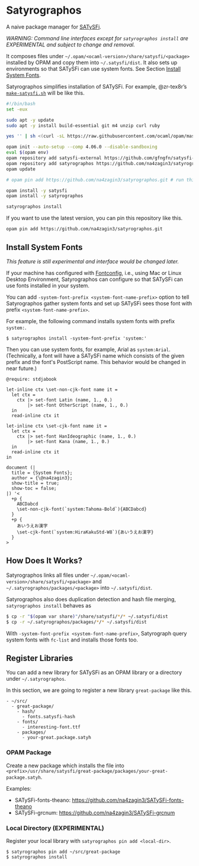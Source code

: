 # Satyrographos
A naive package manager for [SATySFi](https://github.com/gfngfn/SATySFi).

_WARNING: Command line interfaces except for `satyrographos install` are EXPERIMENTAL and subject to change and removal._

It composes files under `~/.opam/<ocaml-version>/share/satysfi/<package>` installed by OPAM and copy them into `~/.satysfi/dist`.
It also sets up environments so that SATySFi can use system fonts. See Section [Install System Fonts](#Install-System-Fonts).

Satyrographos simplifies installation of SATySFi. For example, @zr-tex8r’s [`make-satysfi.sh`](https://gist.github.com/zr-tex8r/0ab0d24255ecf631692c1f0cbc5ca026) will be like this.

```sh
#!/bin/bash
set -eux

sudo apt -y update
sudo apt -y install build-essential git m4 unzip curl ruby

yes '' | sh <(curl -sL https://raw.githubusercontent.com/ocaml/opam/master/shell/install.sh)

opam init --auto-setup --comp 4.06.0 --disable-sandboxing
eval $(opam env)
opam repository add satysfi-external https://github.com/gfngfn/satysfi-external-repo.git
opam repository add satyrographos https://github.com/na4zagin3/satyrographos-repo.git
opam update

# opam pin add https://github.com/na4zagin3/satyrographos.git # run this line if you want to try the latest Satyrographos

opam install -y satysfi
opam install -y satyrographos

satyrographos install
```

If you want to use the latest version, you can pin this repository like this.

```
opam pin add https://github.com/na4zagin3/satyrographos.git
```

## Install System Fonts
_This feature is still experimental and interface would be changed later._

If your machine has configured with [Fontconfig](https://www.freedesktop.org/wiki/Software/fontconfig/), i.e., using Mac or Linux Desktop Environment, Satyrographos can configure so that SATySFi can use fonts installed in your system.

You can add `-system-font-prefix <system-font-name-prefix>` option to tell Satyrographos gather system fonts and set up SATySFi sees those font with prefix `<system-font-name-prefix>`.

For example, the following command installs system fonts with prefix `system:`.

```
$ satyrographos install -system-font-prefix 'system:'
```

Then you can use system fonts, for example, Arial as `system:Arial`. (Technically, a font will have a SATySFi name which consists of the given prefix and the font's PostScript name. This behavior would be changed in near future.)

```
@require: stdjabook

let-inline ctx \set-non-cjk-font name it =
  let ctx =
    ctx |> set-font Latin (name, 1., 0.)
        |> set-font OtherScript (name, 1., 0.)
  in
  read-inline ctx it

let-inline ctx \set-cjk-font name it =
  let ctx =
    ctx |> set-font HanIdeographic (name, 1., 0.)
        |> set-font Kana (name, 1., 0.)
  in
  read-inline ctx it
in

document (|
  title = {System Fonts};
  author = {\@na4zagin3};
  show-title = true;
  show-toc = false;
|) '<
  +p {
    ABCDabcd
    \set-non-cjk-font(`system:Tahoma-Bold`){ABCDabcd}
  }
  +p {
    あいうえお漢字
    \set-cjk-font(`system:HiraKakuStd-W8`){あいうえお漢字}
  }
>

```

## How Does It Works?
Satyrographos links all files under `~/.opam/<ocaml-version>/share/satysfi/<package>` and  `~/.satyrographos/packages/<package>` into `~/.satysfi/dist`.

Satyrographos also does duplication detection and hash file merging, `satyrographos install` behaves as
```sh
$ cp -r "$(opam var share)"/share/satysfi/*/* ~/.satysfi/dist
$ cp -r ~/.satyrographos/packages/*/* ~/.satysfi/dist
```

With `-system-font-prefix <system-font-name-prefix>`, Satyrograph query system fonts with `fc-list` and installs those fonts too.

## Register Libraries
You can add a new library for SATySFi as an OPAM library or a directory under `~/.satyrographos`.

In this section, we are going to register a new library `great-package` like this.
```
- ~/src/
  - great-package/
    - hash/
      - fonts.satysfi-hash
    - fonts/
      - interesting-font.ttf
    - packages/
      - your-great.package.satyh
```

### OPAM Package
Create a new package which installs the file into `<prefix>/usr/share/satysfi/great-package/packages/your-great-package.satyh`.

Examples:
- SATySFi-fonts-theano: https://github.com/na4zagin3/SATySFi-fonts-theano
- SATySFi-grcnum: https://github.com/na4zagin3/SATySFi-grcnum

### Local Directory (EXPERIMENTAL)
Register your local library with `satyrographos pin add <local-dir>`.
```
$ satyrographos pin add ~/src/great-package
$ satyrographos install
```

